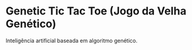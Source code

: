 # Genetic Tic Tac Toe (Jogo da Velha Genético)

Inteligência artificial baseada em algoritmo genético.
